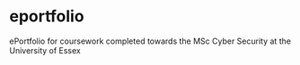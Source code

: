 # eportfolio
ePortfolio for coursework completed towards the MSc Cyber Security at the University of Essex
